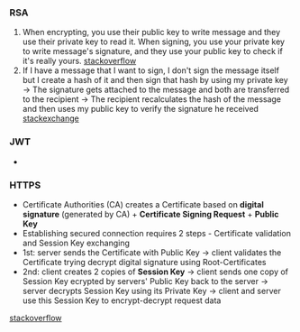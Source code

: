 ### RSA
1. When encrypting, you use their public key to write message and they use their private key to read it. When signing, you use your private key to write message's signature, and they use your public key to check if it's really yours. [stackoverflow](https://stackoverflow.com/a/454069)
1. If I have a message that I want to sign, I don't sign the message itself but I create a hash of it and then sign that hash by using my private key -> The signature gets attached to the message and both are transferred to the recipient -> The recipient recalculates the hash of the message and then uses my public key to verify the signature he received [stackexchange](https://crypto.stackexchange.com/q/9896)

### JWT
-

### HTTPS 
- Certificate Authorities (CA) creates a Certificate based on **digital signature** (generated by CA) + **Certificate Signing Request** + **Public Key**
- Establishing secured connection requires 2 steps - Certificate validation and Session Key exchanging
- 1st: server sends the Certificate with Public Key -> client validates the Certificate trying decrypt digital signature using Root-Certificates
- 2nd: client creates 2 copies of **Session Key** -> client sends one copy of Session Key ecrypted by servers' Public Key back to the server -> server decrypts Session Key using its Private Key -> client and server use this Session Key to encrypt-decrypt request data

[stackoverflow](https://stackoverflow.com/a/39183636)
